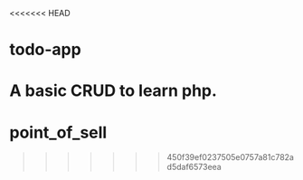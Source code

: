 <<<<<<< HEAD
# todo-app
A basic CRUD to learn php.
=======
# point_of_sell
>>>>>>> 450f39ef0237505e0757a81c782ad5daf6573eea
